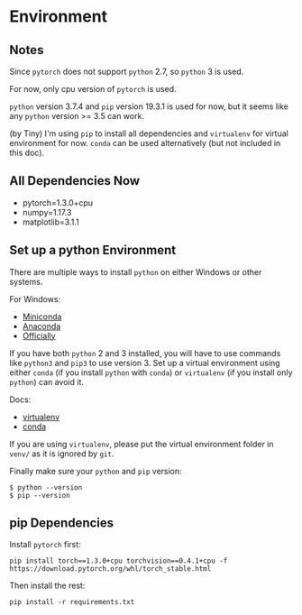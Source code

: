 # Environment

## Notes

Since `pytorch` does not support `python` 2.7, so `python` 3 is used.

For now, only cpu version of `pytorch` is used.

`python` version 3.7.4 and `pip` version 19.3.1 is used for now, but it seems like any `python` version >= 3.5 can work.

(by Tiny) I'm using `pip` to install all dependencies and `virtualenv` for virtual environment for now. `conda` can be used alternatively (but not included in this doc).

## All Dependencies Now

- pytorch=1.3.0+cpu
- numpy=1.17.3
- matplotlib=3.1.1

## Set up a python Environment

There are multiple ways to install `python` on either Windows or other systems.

For Windows:

- [Miniconda](https://docs.conda.io/en/latest/miniconda.html)
- [Anaconda](https://www.anaconda.com/)
- [Officially](https://www.python.org/downloads/windows/)

If you have both `python` 2 and 3 installed, you will have to use commands like `python3` and `pip3` to use version 3. Set up a virtual environment using either `conda` (if you install `python` with `conda`) or `virtualenv` (if you install only `python`) can avoid it.

Docs:

- [virtualenv](https://virtualenv.pypa.io/en/latest/)
- [conda](https://docs.conda.io/projects/conda/en/latest/user-guide/getting-started.html)

If you are using `virtualenv`, please put the virtual environment folder in `venv/` as it is ignored by `git`.

Finally make sure your `python` and `pip` version:

    $ python --version
    $ pip --version

## pip Dependencies

Install `pytorch` first:

    pip install torch==1.3.0+cpu torchvision==0.4.1+cpu -f https://download.pytorch.org/whl/torch_stable.html

Then install the rest:

    pip install -r requirements.txt
